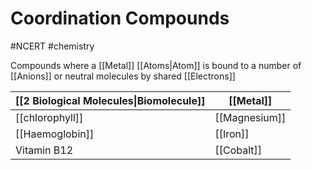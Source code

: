 # Coordination Compounds
#NCERT #chemistry

Compounds where a [[Metal]] [[Atoms|Atom]] is bound to a number of [[Anions]] or neutral molecules by shared [[Electrons]] 

| [[2 Biological Molecules\|Biomolecule]] | [[Metal]]     |
| --------------------------------------- | ------------- |
| [[chlorophyll]]                         | [[Magnesium]] |
| [[Haemoglobin]]                         |[[Iron]]  |
| Vitamin B12                             | [[Cobalt]]              |
